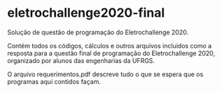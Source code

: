 # eletrochallenge2020-final
Solução de questão de programação do Eletrochallenge 2020.

Contém todos os códigos, cálculos e outros arquivos incluídos como a resposta para a questão final de programação do Eletrochallenge 2020, organizado por alunos das engenharias da UFRGS.

O arquivo requerimentos.pdf descreve tudo o que se espera que os programas aqui contidos façam.

